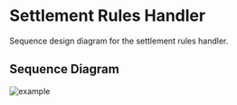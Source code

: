 # Settlement Rules Handler

Sequence design diagram for the settlement rules handler.

## Sequence Diagram

![example](assets/diagrams/sequence/seq-rules-handler.svg)
